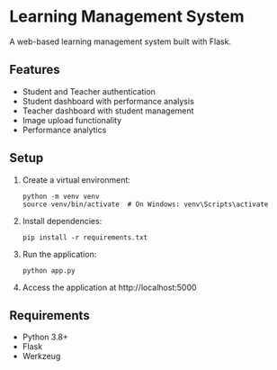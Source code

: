 # Learning Management System

A web-based learning management system built with Flask.

## Features
- Student and Teacher authentication
- Student dashboard with performance analysis
- Teacher dashboard with student management
- Image upload functionality
- Performance analytics

## Setup
1. Create a virtual environment:
   ```
   python -m venv venv
   source venv/bin/activate  # On Windows: venv\Scripts\activate
   ```

2. Install dependencies:
   ```
   pip install -r requirements.txt
   ```

3. Run the application:
   ```
   python app.py
   ```

4. Access the application at http://localhost:5000

## Requirements
- Python 3.8+
- Flask
- Werkzeug